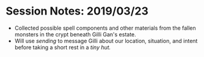<!-- TITLE: Fenius Notes 2019 03 23 -->
<!-- SUBTITLE: A quick summary of Fenius Notes 2019 03 23 -->

# Session Notes: 2019/03/23
* Collected possible spell components and other materials from the fallen monsters in the crypt beneath Gilli Gan's estate.
* Will use *sending* to message Gilli about our location, situation, and intent before taking a short rest in a *tiny hut.*